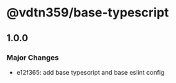 # @vdtn359/base-typescript

## 1.0.0

### Major Changes

-   e12f365: add base typescript and base eslint config
